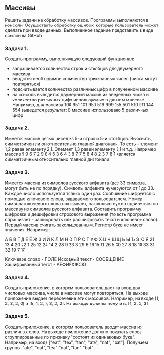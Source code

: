 
## Массивы
Решить задачи на обработку массивов. Программы выполняются в консоли. Осуществить обработку ошибок, которые пользователь может сделать при вводе данных. Выполненное задание представить в виде ссылки на GitHub

### Задача 1.

Создать программу, выполняющую следующий функционал:
- запрашивается количество строк и столбцов для двумерного массива
- вводится необходимое количество трехзначных чисел (числа могут повторяться)
- подсчитывается количество различных цифр в полученном массиве
- на консоль выводится двумерный массив из введенных чисел и количество различных цифр используемых в данном массиве
  Например, для массива
  100   951   101   950
  519   999   155   501
  510   911   144   554
  выведется результат: В массиве использовано 5 различных цифр

### Задача 2.

Имеется массив целых чисел из 5-и строк и 5-и столбцов. Выяснить, симметричен ли он относительно главной диагонали. То есть - элемент 1,2 равен элементу 2,1. Элемент 1,3 равен элементу 3,1 и т.д. Например массив
5  9  6  7  2
9  8  4  5  3
6  4  3  8  7
7  5  8  4  8
2  3  7  8  1
является симметричным относительно главной диагонали

### Задача 3.

Имеется массив из символов русского алфавита (все 33 символа, могут быть не по порядку). Символы алфавита нумеруются от 1 до 33. Каждое число используется только один раз.  Сообщение шифруется с помощью ключевого слова, задаваемого пользователем. Номер символа ключевого слова показывает, на сколько нужно сдвинуться по массиву из символов русского алфавита. Составить программу шифровки и дешифровки строкового выражения (то есть программа спрашивает - зашифровать или расшифровать текст и ключевое слово). Первый массив считать закольцованным. Регистр букв не имеет значения. Например:

А	Б	В	Г	Д	Е	Ё	Ж	З	И	Й	К	Л	М	Н	О	П	Р	С	Т	У	Ф	Х	Ц	Ч	Ш	Щ	Ь	Ы	Ъ	Э	Ю	Я
21	13	4	20	22	1	25	12	24	14	2	28	9	23	3	29	6	16	15	11	26	5	30	27	8	18	10	33	31	32	19	7	17

Ключевое слово - ПОЛЕ
Исходный текст - СООБЩЕНИЕ
Зашифрованный текст - АЁФИРХЖСЮ

### Задача 4.

Создать приложение, в котором пользователь дает на вход два числовых массива, числа в массиве могут повторяться. На выходе приложение выдает пересечение этих массивов. Например, на входе [1, 2, 3, 2, 0] и [5, 1, 2, 7, 3, 2, 2]. На выходе должны получить [1, 2, 2, 3]  
### Задача 5.

Создать приложение, в котором пользователь вводит массив из различных слов. На выходе приложение должно показать слова сгруппированные по признаку "состоят из одинаковых букв". Например, на входе ["eat", "tea", "tan", "ate", "nat", "bat"]. Получаем группы:
"ate", "eat", "tea"
"nat", "tan"
"bat" 
